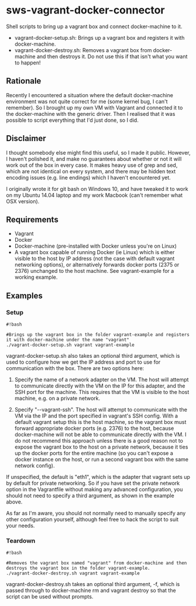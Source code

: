 # sws-vagrant-docker-connector #

Shell scripts to bring up a vagrant box and connect docker-machine to it.

* vagrant-docker-setup.sh: Brings up a vagrant box and registers it with docker-machine.
* vagrant-docker-destroy.sh: Removes a vagrant box from docker-machine and then destroys it. Do not use this if that isn't what you want to happen!

## Rationale ##

Recently I encountered a situation where the default docker-machine environment was not quite correct for me (some kernel bug, I can't remember). So I brought up my own VM with Vagrant and connected it to the docker-machine with the generic driver. Then I realised that it was possible to script everything that I'd just done, so I did.

## Disclaimer ##

I thought somebody else might find this useful, so I made it public. However, I haven't polished it, and make no guarantees about whether or not it will work out of the box in every case. It makes heavy use of grep and sed, which are not identical on every system, and there may be hidden text encoding issues (e.g. line endings) which I haven't encountered yet.

I originally wrote it for git bash on Windows 10, and have tweaked it to work on my Ubuntu 14.04 laptop and my work Macbook (can't remember what OSX version).

## Requirements ##

* Vagrant
* Docker
* Docker-machine (pre-installed with Docker unless you're on Linux)
* A vagrant box capable of running Docker (ie Linux) which is either visible to the host by IP address (not the case with default vagrant networking options), or alternatively forwards docker ports (2375 or 2376) unchanged to the host machine. See vagrant-example for a working example.

## Examples ##

### Setup ###


```
#!bash

#Brings up the vagrant box in the folder vagrant-example and registers it with docker-machine under the name "vagrant"
./vagrant-docker-setup.sh vagrant vagrant-example
```


vagrant-docker-setup.sh also takes an optional third argument, which is used to configure how we get the IP address and port to use for communication with the box. There are two options here:

1. Specify the name of a network adapter on the VM. The host will attempt to communicate directly with the VM on the IP for this adapter, and the SSH port for the machine. This requires that the VM is visible to the host machine, e.g. on a private network.

2. Specify "--vagrant-ssh". The host will attempt to communicate with the VM via the IP and the port specified in vagrant's SSH config. With a default vagrant setup this is the host machine, so the vagrant box must forward appropriate docker ports (e.g. 2376) to the host, because docker-machine will not be able to communicate directly with the VM. I do not recommend this approach unless there is a good reason not to expose the vagrant box to the host on a private network, because it ties up the docker ports for the entire machine (so you can't expose a docker instance on the host, or run a second vagrant box with the same network config).

If unspecified, the default is "eth1", which is the adapter that vagrant sets up by default for private networking. So if you have set the private network option in the Vagrantfile without making any advanced configuration, you should not need to specify a third argument, as shown in the example above.

As far as I'm aware, you should not normally need to manually specify any other configuration yourself, although feel free to hack the script to suit your needs.

### Teardown ###


```
#!bash

#Removes the vagrant box named "vagrant" from docker-machine and then destroys the vagrant box in the folder vagrant-example.
./vagrant-docker-destroy.sh vagrant vagrant-example
```


vagrant-docker-destroy.sh takes an optional third argument, -f, which is passed through to docker-machine rm and vagrant destroy so that the script can be used without prompts.
